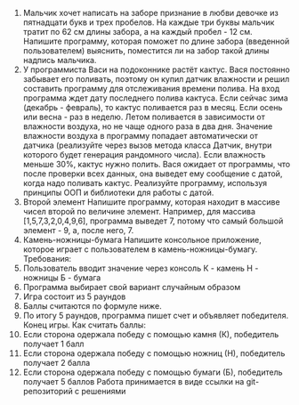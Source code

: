 1. Мальчик хочет написать на заборе признание в любви девочке из пятнадцати
букв и трех пробелов. На каждые три буквы мальчик тратит по 62 см длины
забора, а на каждый пробел - 12 см.
Напишите программу, которая поможет по длине забора (введенной
пользователем) выяснить, поместится ли на забор такой длины надпись
мальчика.
2. У программиста Васи на подоконнике растёт кактус. Вася постоянно забывает
   его поливать, поэтому он купил датчик влажности и решил составить программу
   для отслеживания времени полива.
   На вход программа ждет дату последнего полива кактуса. Если сейчас зима
   (декабрь - февраль), то кактус поливается раз в месяц. Если осень или весна -
   раз в неделю. Летом поливается в зависимости от влажности воздуха, но не
   чаще одного раза в два дня.
   Значение влажности воздуха в программу попадает автоматически от датчика
   (реализуйте через вызов метода класса Датчик, внутри которого будет
   генерация рандомного числа). Если влажность меньше 30%, кактус нужно
   полить.
   Вася ожидает от программы, что после проверки всех данных, она выведет ему
   сообщение с датой, когда надо поливать кактус.
   Реализуйте программу, используя принципы ООП и библиотеки для работы с
   датой.
3. Второй элемент
   Напишите программу, которая находит в массиве чисел второй по величине
   элемент.
   Например, для массива [1,5,7,3,2,0,4,9,6], программа выведет 7, потому что
   самый большой элемент - 9, а, после него, 7.
4. Камень-ножницы-бумага
   Напишите консольное приложение, которое играет с пользователем в
   камень-ножницы-бумагу.
   Требования:
1. Пользователь вводит значение через консоль
   К - камень
   Н - ножницы
   Б - бумага
2. Программа выбирает свой вариант случайным образом
3. Игра состоит из 5 раундов
4. Баллы считаются по формуле ниже.
5. По итогу 5 раундов, программа пишет счет и объявляет победителя.
   Конец игры.
   Как считать баллы:
1. Если сторона одержала победу с помощью камня (К), победитель
   получает 1 балл
2. Если сторона одержала победу с помощью ножниц (Н), победитель
   получает 2 балла
3. Если сторона одержала победу с помощью бумаги (Б), победитель
   получает 5 баллов
   Работа принимается в виде ссылки на git-репозиторий с решениями